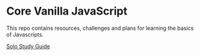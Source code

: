 # Core Vanilla JavaScript

This repo contains resources, challenges and plans for learning the basics of Javascripts.

[Solo Study Guide](solo_study.md)
